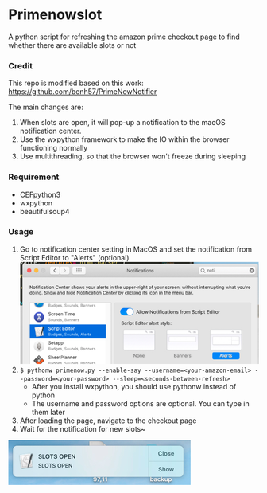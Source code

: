 # Primenowslot
A python script for refreshing the amazon prime checkout page to find whether there are available slots or not

### Credit
This repo is modified based on this work:
https://github.com/benh57/PrimeNowNotifier

The main changes are:
1. When slots are open, it will pop-up a notification to the macOS notification center. 
2. Use the wxpython framework to make the IO within the browser functioning normally
3. Use multithreading, so that the browser won't freeze during sleeping

### Requirement
- CEFpython3
- wxpython
- beautifulsoup4

### Usage
 1. Go to notification center setting in MacOS and set the notification from Script Editor to "Alerts" (optional)
 ![Image of Notification Setting](https://github.com/ruochiz/Primenowslot/blob/master/figs/fig2.png)
 2. ```$ pythonw primenow.py --enable-say --username=<your-amazon-email> --password=<your-password> --sleep=<seconds-between-refresh>```
    - After you install wxpython, you should use pythonw instead of python
    - The username and password options are optional. You can type in them later
 3. After loading the page, navigate to the checkout page
 4. Wait for the notification for new slots~
 
 ![Image of Notification](https://github.com/ruochiz/Primenowslot/blob/master/figs/fig1.png)

